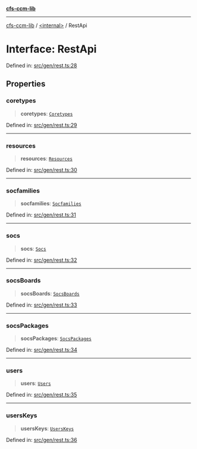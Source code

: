 [**cfs-ccm-lib**](../../README.md)

***

[cfs-ccm-lib](../../README.md) / [\<internal\>](../README.md) / RestApi

# Interface: RestApi

Defined in: [src/gen/rest.ts:28](#)

## Properties

### coretypes

> **coretypes**: [`Coretypes`](../classes/Coretypes.md)

Defined in: [src/gen/rest.ts:29](#)

***

### resources

> **resources**: [`Resources`](../classes/Resources.md)

Defined in: [src/gen/rest.ts:30](#)

***

### socfamilies

> **socfamilies**: [`Socfamilies`](../classes/Socfamilies.md)

Defined in: [src/gen/rest.ts:31](#)

***

### socs

> **socs**: [`Socs`](../classes/Socs.md)

Defined in: [src/gen/rest.ts:32](#)

***

### socsBoards

> **socsBoards**: [`SocsBoards`](../classes/SocsBoards.md)

Defined in: [src/gen/rest.ts:33](#)

***

### socsPackages

> **socsPackages**: [`SocsPackages`](../classes/SocsPackages.md)

Defined in: [src/gen/rest.ts:34](#)

***

### users

> **users**: [`Users`](../classes/Users.md)

Defined in: [src/gen/rest.ts:35](#)

***

### usersKeys

> **usersKeys**: [`UsersKeys`](../classes/UsersKeys.md)

Defined in: [src/gen/rest.ts:36](#)
